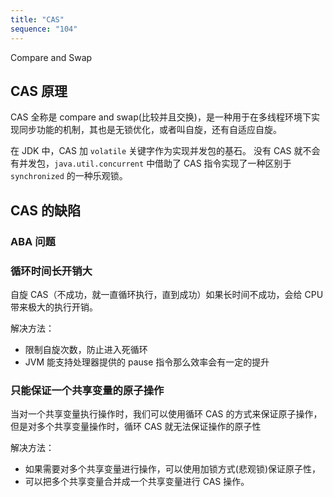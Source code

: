 ```yaml
---
title: "CAS"
sequence: "104"
---
```


Compare and Swap

## CAS 原理

CAS 全称是 compare and swap(比较并且交换)，是一种用于在多线程环境下实现同步功能的机制，其也是无锁优化，或者叫自旋，还有自适应自旋。

在 JDK 中，CAS 加 `volatile` 关键字作为实现并发包的基石。
没有 CAS 就不会有并发包，`java.util.concurrent` 中借助了 CAS 指令实现了一种区别于 `synchronized` 的一种乐观锁。



## CAS 的缺陷

### ABA 问题

### 循环时间长开销大

自旋 CAS（不成功，就一直循环执行，直到成功）如果长时间不成功，会给 CPU 带来极大的执行开销。

解决方法：

- 限制自旋次数，防止进入死循环
- JVM 能支持处理器提供的 pause 指令那么效率会有一定的提升

### 只能保证一个共享变量的原子操作

当对一个共享变量执行操作时，我们可以使用循环 CAS 的方式来保证原子操作，但是对多个共享变量操作时，循环 CAS 就无法保证操作的原子性

解决方法：

- 如果需要对多个共享变量进行操作，可以使用加锁方式(悲观锁)保证原子性，
- 可以把多个共享变量合并成一个共享变量进行 CAS 操作。


